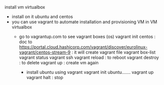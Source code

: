 install vm virtualbox
- install on it ubuntu and centos
- you can use vagrant to automate installation and provisioning VM in VM virtualbox
  - go to vagrantup.com to see vagrant boxes (os)
        vagrant init centos : doc to https://portal.cloud.hashicorp.com/vagrant/discover/eurolinux-vagrant/centos-stream-9 : it will create vagrant file
        vagrant box-list    
        vagrant status
        vagrant ssh 
        vagrant reload : to reboot
        vagrant destroy : to delete
        vagrant up : create vm again
  
    - install ubuntu using vagrant
      vagrant init ubuntu.......
      vagrant up
      vagrant halt : stop 
